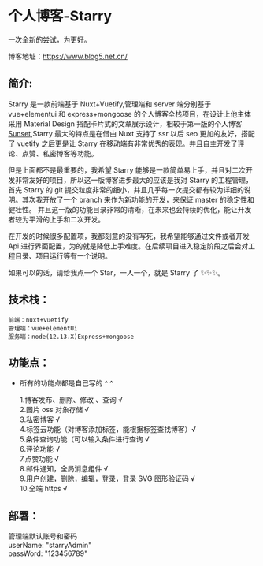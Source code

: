 # 个人博客-Starry

一次全新的尝试，为更好。

博客地址：https://www.blog5.net.cn/

## 简介:

Starry 是一款前端基于 Nuxt+Vuetify,管理端和 server 端分别基于 vue+elementui 和 express+mongoose 的个人博客全栈项目，在设计上他主体采用 Material Design 搭配卡片式的文章展示设计，相较于第一版的个人博客[Sunset](https://github.com/1181649328/Blog "个人博客"),Starry 最大的特点是在借由 Nuxt 支持了 ssr 以后 seo 更加的友好，搭配了 vuetify 之后更是让 Starry 在移动端有非常优秀的表现。并且自主开发了评论、点赞、私密博客等功能。

但是上面都不是最重要的，我希望 Starry 能够是一款简单易上手，并且对二次开发非常友好的项目，所以这一版博客进步最大的应该是我对 Starry 的工程管理，
首先 Starry 的 git 提交粒度非常的细小，并且几乎每一次提交都有较为详细的说明。其次我开放了一个 branch 来作为新功能的开发，来保证 master 的稳定性和健壮性。
并且这一版的功能目录非常的清晰，在未来也会持续的优化，能让开发者较为平滑的上手和二次开发。

在开发的时候很多配置项，我都刻意的没有写死，我希望能够通过文件或者开发 Api 进行界面配置，为的就是降低上手难度。在后续项目进入稳定阶段之后会对工程目录、项目运行等有一个说明。

如果可以的话，请给我点一个 Star，一人一个，就是 Starry 了 ✨✨✨。

## 技术栈：

    前端：nuxt+vuetify
    管理端：vue+elementUi
    服务端：node(12.13.X)Express+mongoose

## 功能点：

- 所有的功能点都是自己写的 ^ ^

  1.博客发布、删除、修改 、查询 √  
  2.图片 oss 对象存储 √  
  3.私密博客 √  
  4.标签云功能（对博客添加标签，能根据标签查找博客）√  
  5.条件查询功能（可以输入条件进行查询 √  
  6.评论功能 √  
  7.点赞功能 √  
  8.邮件通知，全局消息组件 √  
  9.用户创建，删除，编辑，登录，登录 SVG 图形验证码 √  
  10.全端 https √

## 部署：

管理端默认账号和密码  
userName: "starryAdmin"  
passWord: "123456789"
